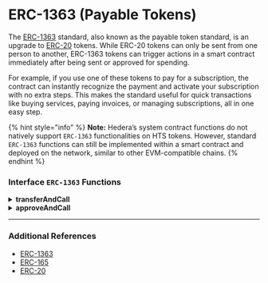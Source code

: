 # ERC-1363 (Payable Tokens)

The [ERC-1363](https://erc1363.org/) standard, also known as the payable token standard, is an upgrade to [ERC-20](https://ethereum.org/en/developers/docs/standards/tokens/erc-20/) tokens. While ERC-20 tokens can only be sent from one person to another, ERC-1363 tokens can trigger actions in a smart contract immediately after being sent or approved for spending.&#x20;

For example, if you use one of these tokens to pay for a subscription, the contract can instantly recognize the payment and activate your subscription with no extra steps. This makes the standard useful for quick transactions like buying services, paying invoices, or managing subscriptions, all in one easy step.

{% hint style="info" %}
**Note:** Hedera’s system contract functions do not natively support `ERC-1363` functionalities on HTS tokens. However, standard `ERC-1363` functions can still be implemented within a smart contract and deployed on the network, similar to other EVM-compatible chains.
{% endhint %}

### **Interface `ERC-1363` Functions**

<details>

<summary><strong>transferAndCall</strong></summary>

{% code overflow="wrap" %}
```solidity
function transferAndCall(address to, uint256 value, bytes calldata data) external returns (bool);
```
{% endcode %}

Transfers tokens and calls a function on the recipient contract in a single transaction.

</details>

<details>

<summary><strong>approveAndCall</strong></summary>

{% code overflow="wrap" %}
```solidity
function approveAndCall(address spender, uint256 value, bytes calldata data) external returns (bool);
```
{% endcode %}

</details>

***

### Additional References

* [ERC-1363](https://erc1363.org/)&#x20;
* [ERC-165](https://eips.ethereum.org/EIPS/eip-165)
* [ERC-20](https://ethereum.org/en/developers/docs/standards/tokens/erc-20/)

